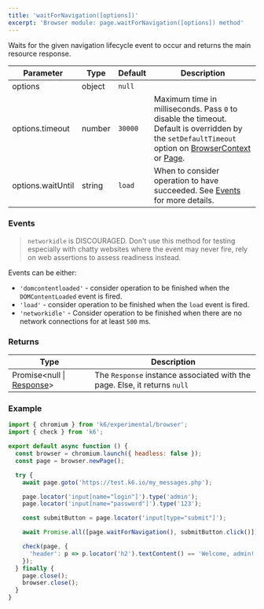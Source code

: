```yaml
---
title: 'waitForNavigation([options])'
excerpt: 'Browser module: page.waitForNavigation([options]) method'
---
```


Waits for the given navigation lifecycle event to occur and returns the main resource response.

<TableWithNestedRows>

| Parameter       | Type   | Default | Description                                                                                                                                                                                                                           |
|-----------------|--------|---------|---------------------------------------------------------------------------------------------------------------------------------------------------------------------------------------------------------------------------------------|
| options             | object  | `null`  |                                                                                                                                                                                                                      |
| options.timeout     | number  | `30000` | Maximum time in milliseconds. Pass `0` to disable the timeout. Default is overridden by the `setDefaultTimeout` option on [BrowserContext](/javascript-api/k6-experimental/browser/browsercontext/) or [Page](/javascript-api/k6-experimental/browser/page/). |
| options.waitUntil | string | `load` | When to consider operation to have succeeded. See [Events](#events) for more details. |


</TableWithNestedRows>

### Events

 <Blockquote mod="attention">

 `networkidle` is DISCOURAGED. Don't use this method for testing especially with chatty websites where the event may never fire, rely on web assertions to assess readiness instead.

 </Blockquote>

Events can be either:

- `'domcontentloaded'` - consider operation to be finished when the `DOMContentLoaded` event is fired.
- `'load'` - consider operation to be finished when the `load` event is fired.
- `'networkidle'` - Consider operation to be finished when there are no network connections for at least `500` ms. 

### Returns

| Type                 | Description                                                                                     |
| ----                 | -----------                                                                                     |
| Promise<null \| [Response](/javascript-api/k6-experimental/browser/response/)>               | The `Response` instance associated with the page. Else, it returns `null` |

### Example

<CodeGroup labels={[]}>

```javascript
import { chromium } from 'k6/experimental/browser';
import { check } from 'k6';

export default async function () {
  const browser = chromium.launch({ headless: false });
  const page = browser.newPage();

  try {
    await page.goto('https://test.k6.io/my_messages.php');

    page.locator('input[name="login"]').type('admin');
    page.locator('input[name="password"]').type('123');

    const submitButton = page.locator('input[type="submit"]');

    await Promise.all([page.waitForNavigation(), submitButton.click()])

    check(page, {
      'header': p => p.locator('h2').textContent() == 'Welcome, admin!',
    });
  } finally {
    page.close();
    browser.close();
  }
}
```

</CodeGroup>